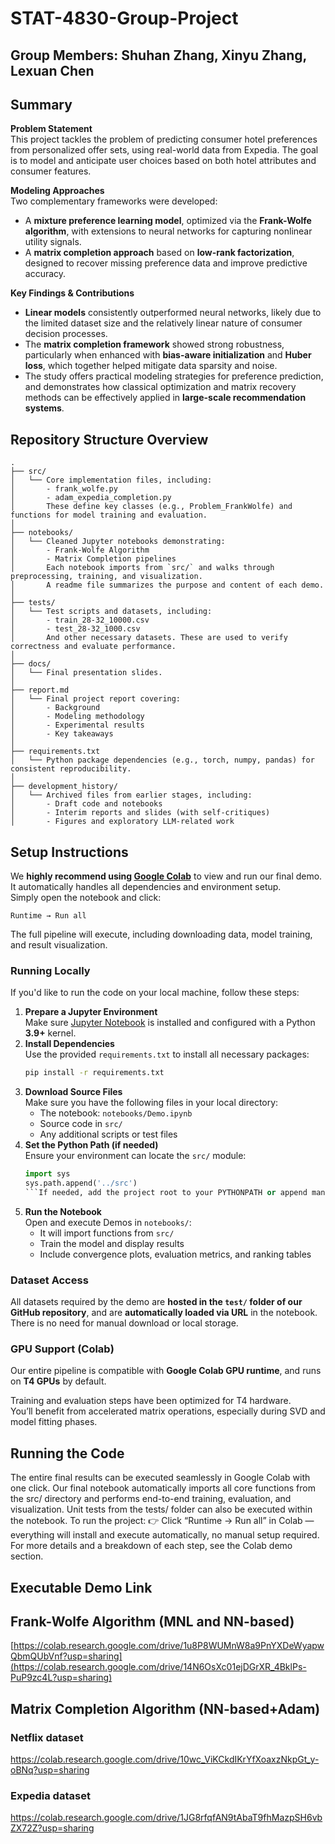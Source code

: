 # STAT-4830-Group-Project
## Group Members: Shuhan Zhang, Xinyu Zhang, Lexuan Chen

## Summary

**Problem Statement**  
This project tackles the problem of predicting consumer hotel preferences from personalized offer sets, using real-world data from Expedia. The goal is to model and anticipate user choices based on both hotel attributes and consumer features.

**Modeling Approaches**  
Two complementary frameworks were developed:
- A **mixture preference learning model**, optimized via the **Frank-Wolfe algorithm**, with extensions to neural networks for capturing nonlinear utility signals.
- A **matrix completion approach** based on **low-rank factorization**, designed to recover missing preference data and improve predictive accuracy.

**Key Findings & Contributions**
- **Linear models** consistently outperformed neural networks, likely due to the limited dataset size and the relatively linear nature of consumer decision processes.
- The **matrix completion framework** showed strong robustness, particularly when enhanced with **bias-aware initialization** and **Huber loss**, which together helped mitigate data sparsity and noise.
- The study offers practical modeling strategies for preference prediction, and demonstrates how classical optimization and matrix recovery methods can be effectively applied in **large-scale recommendation systems**.



## Repository Structure Overview

```
.
├── src/
│   └── Core implementation files, including:
│       - frank_wolfe.py
│       - adam_expedia_completion.py
│       These define key classes (e.g., Problem_FrankWolfe) and functions for model training and evaluation.
│
├── notebooks/
│   └── Cleaned Jupyter notebooks demonstrating:
│       - Frank-Wolfe Algorithm
│       - Matrix Completion pipelines
│       Each notebook imports from `src/` and walks through preprocessing, training, and visualization.
│       A readme file summarizes the purpose and content of each demo.
│
├── tests/
│   └── Test scripts and datasets, including:
│       - train_28-32_10000.csv
│       - test_28-32_1000.csv
│       And other necessary datasets. These are used to verify correctness and evaluate performance.
│
├── docs/
│   └── Final presentation slides.
│
├── report.md
│   └── Final project report covering:
│       - Background
│       - Modeling methodology
│       - Experimental results
│       - Key takeaways
│
├── requirements.txt
│   └── Python package dependencies (e.g., torch, numpy, pandas) for consistent reproducibility.
│
├── development_history/
│   └── Archived files from earlier stages, including:
│       - Draft code and notebooks
│       - Interim reports and slides (with self-critiques)
│       - Figures and exploratory LLM-related work
```


## Setup Instructions

We **highly recommend using [Google Colab](https://colab.research.google.com/)** to view and run our final demo. It automatically handles all dependencies and environment setup.  
Simply open the notebook and click:

```
Runtime → Run all
```

The full pipeline will execute, including downloading data, model training, and result visualization.

### Running Locally

If you'd like to run the code on your local machine, follow these steps:

1. **Prepare a Jupyter Environment**  
   Make sure [Jupyter Notebook](https://jupyter.org/) is installed and configured with a Python **3.9+** kernel.
2. **Install Dependencies**  
   Use the provided `requirements.txt` to install all necessary packages:
   ```bash
   pip install -r requirements.txt
   ```
3. **Download Source Files**  
   Make sure you have the following files in your local directory:
   - The notebook: `notebooks/Demo.ipynb`
   - Source code in `src/`
   - Any additional scripts or test files
4. **Set the Python Path (if needed)**  
   Ensure your environment can locate the `src/` module:
   ```python
   import sys
   sys.path.append('../src')
   ```If needed, add the project root to your PYTHONPATH or append manually in the notebook.
5. **Run the Notebook**  
   Open and execute Demos in `notebooks/`:
   - It will import functions from `src/`
   - Train the model and display results
   - Include convergence plots, evaluation metrics, and ranking tables

### Dataset Access

All datasets required by the demo are **hosted in the `test/` folder of our GitHub repository**, and are **automatically loaded via URL** in the notebook.  
There is no need for manual download or local storage.

### GPU Support (Colab)

Our entire pipeline is compatible with **Google Colab GPU runtime**, and runs on **T4 GPUs** by default.

Training and evaluation steps have been optimized for T4 hardware.  
You’ll benefit from accelerated matrix operations, especially during SVD and model fitting phases.


## Running the Code
The entire final results can be executed seamlessly in Google Colab with one click.
Our final notebook automatically imports all core functions from the src/ directory and performs end-to-end training, evaluation, and visualization. Unit tests from the tests/ folder can also be executed within the notebook. 
To run the project: 👉 Click “Runtime → Run all” in Colab — everything will install and execute automatically, no manual setup required.
For more details and a breakdown of each step, see the Colab demo section.

## Executable Demo Link

## Frank-Wolfe Algorithm (MNL and NN-based)
[https://colab.research.google.com/drive/1u8P8WUMnW8a9PnYXDeWyapwQbmQUbVnf?usp=sharing](https://colab.research.google.com/drive/14N6OsXc01ejDGrXR_4BklPs-PuP9zc4L?usp=sharing)

## Matrix Completion Algorithm (NN-based+Adam)

### Netflix dataset
https://colab.research.google.com/drive/10wc_ViKCkdIKrYfXoaxzNkpGt_y-oBNq?usp=sharing


### Expedia dataset
https://colab.research.google.com/drive/1JG8rfqfAN9tAbaT9fhMazpSH6vbZX72Z?usp=sharing

<!-- Final submission commit：Ready -->
